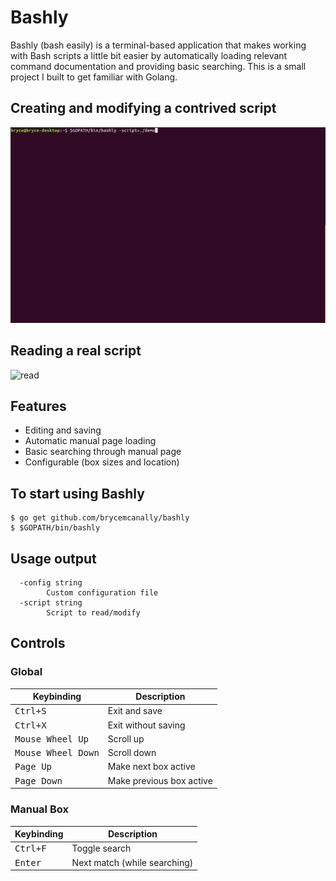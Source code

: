 # Bashly
Bashly (bash easily) is a terminal-based application that makes working with Bash scripts a little bit easier by automatically loading relevant command documentation and providing basic searching. This is a small project I built to get familiar with Golang.

## Creating and modifying a contrived script
![modify](./demos/modify.gif)

## Reading a real script
![read](./demos/read.gif)

## Features
* Editing and saving
* Automatic manual page loading
* Basic searching through manual page
* Configurable (box sizes and location)

## To start using Bashly
```
$ go get github.com/brycemcanally/bashly
$ $GOPATH/bin/bashly
```

## Usage output
```
  -config string
    	Custom configuration file
  -script string
    	Script to read/modify
```

## Controls

### Global
Keybinding                              | Description
----------------------------------------|---------------------------------------
<kbd>Ctrl+S</kbd>                       | Exit and save
<kbd>Ctrl+X</kbd>                       | Exit without saving
<kbd>Mouse Wheel Up</kbd>               | Scroll up
<kbd>Mouse Wheel Down</kbd>             | Scroll down
<kbd>Page Up</kbd>                      | Make next box active
<kbd>Page Down</kbd>                    | Make previous box active

### Manual Box
Keybinding                              | Description
----------------------------------------|---------------------------------------
<kbd>Ctrl+F</kbd>                       | Toggle search
<kbd>Enter</kbd>                        | Next match (while searching)
